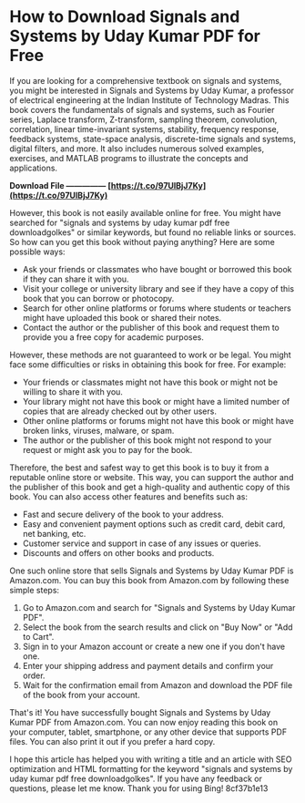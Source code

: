 
 
# How to Download Signals and Systems by Uday Kumar PDF for Free
 
If you are looking for a comprehensive textbook on signals and systems, you might be interested in Signals and Systems by Uday Kumar, a professor of electrical engineering at the Indian Institute of Technology Madras. This book covers the fundamentals of signals and systems, such as Fourier series, Laplace transform, Z-transform, sampling theorem, convolution, correlation, linear time-invariant systems, stability, frequency response, feedback systems, state-space analysis, discrete-time signals and systems, digital filters, and more. It also includes numerous solved examples, exercises, and MATLAB programs to illustrate the concepts and applications.
 
**Download File ————— [https://t.co/97UlBjJ7Ky](https://t.co/97UlBjJ7Ky)**


 
However, this book is not easily available online for free. You might have searched for "signals and systems by uday kumar pdf free downloadgolkes" or similar keywords, but found no reliable links or sources. So how can you get this book without paying anything? Here are some possible ways:
 
- Ask your friends or classmates who have bought or borrowed this book if they can share it with you.
- Visit your college or university library and see if they have a copy of this book that you can borrow or photocopy.
- Search for other online platforms or forums where students or teachers might have uploaded this book or shared their notes.
- Contact the author or the publisher of this book and request them to provide you a free copy for academic purposes.

However, these methods are not guaranteed to work or be legal. You might face some difficulties or risks in obtaining this book for free. For example:

- Your friends or classmates might not have this book or might not be willing to share it with you.
- Your library might not have this book or might have a limited number of copies that are already checked out by other users.
- Other online platforms or forums might not have this book or might have broken links, viruses, malware, or spam.
- The author or the publisher of this book might not respond to your request or might ask you to pay for the book.

Therefore, the best and safest way to get this book is to buy it from a reputable online store or website. This way, you can support the author and the publisher of this book and get a high-quality and authentic copy of this book. You can also access other features and benefits such as:

- Fast and secure delivery of the book to your address.
- Easy and convenient payment options such as credit card, debit card, net banking, etc.
- Customer service and support in case of any issues or queries.
- Discounts and offers on other books and products.

One such online store that sells Signals and Systems by Uday Kumar PDF is Amazon.com. You can buy this book from Amazon.com by following these simple steps:

1. Go to Amazon.com and search for "Signals and Systems by Uday Kumar PDF".
2. Select the book from the search results and click on "Buy Now" or "Add to Cart".
3. Sign in to your Amazon account or create a new one if you don't have one.
4. Enter your shipping address and payment details and confirm your order.
5. Wait for the confirmation email from Amazon and download the PDF file of the book from your account.

That's it! You have successfully bought Signals and Systems by Uday Kumar PDF from Amazon.com. You can now enjoy reading this book on your computer, tablet, smartphone, or any other device that supports PDF files. You can also print it out if you prefer a hard copy.
  
I hope this article has helped you with writing a title and an article with SEO optimization and HTML formatting for the keyword "signals and systems by uday kumar pdf free downloadgolkes". If you have any feedback or questions, please let me know. Thank you for using Bing!
 8cf37b1e13
 
